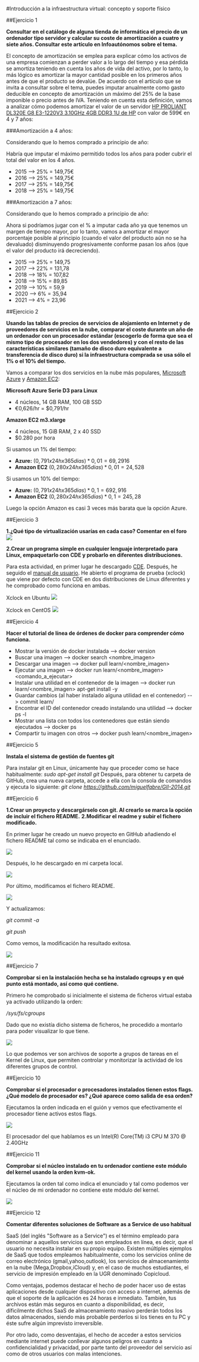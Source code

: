 #Introducción a la infraestructura virtual: concepto y soporte físico

##Ejercicio 1

**Consultar en el catálogo de alguna tienda de informática el precio de un ordenador tipo servidor y calcular su coste de amortización a cuatro y siete años. Consultar este artículo en Infoautónomos sobre el tema.**

El concepto de amortización se emplea para explicar cómo los activos de una empresa comienzan a perder valor a lo largo del tiempo y esa pérdida se amortiza teniendo en cuenta los años de vida del activo, por lo tanto, lo más lógico es amortizar la mayor cantidad posible en los primeros años antes de que el producto se devalúe. De acuerdo con el artículo que se invita a consultar sobre el tema, puedes imputar anualmente como gasto deducible en concepto de amortización un máximo del 25% de la base imponible o precio antes de IVA.
Teniendo en cuenta esta definición, vamos a analizar cómo podemos amortizar el valor de un servidor [HP PROLIANT DL320E G8 E3-1220V3 3.10GHz 4GB DDR3 1U de HP](https://www.arturogoga.com/2011/12/23/tutorial-markdown-manera-simple-de-crear-texto-con-formato-especiales/) con valor de 599€ en 4 y 7 años:

###Amortización a 4 años:

Considerando que lo hemos comprado a principio de año:

Habría que imputar el máximo permitido todos los años para poder cubrir el total del valor en los 4 años.

* 2015 --> 25% = 149,75€
* 2016 --> 25% = 149,75€
* 2017 --> 25% = 149,75€
* 2018 --> 25% = 149,75€
	
###Amortización a 7 años:

Considerando que lo hemos comprado a principio de año:

Ahora si podríamos jugar con el % a imputar cada año ya que tenemos un margen de tiempo mayor, por lo tanto, vamos a amortizar el mayor porcentaje posible al principio (cuando el valor del producto aún no se ha devaluado) disminuyendo progresivamente conforme pasan los años (que el valor del producto irá decreciendo).

* 2015 --> 25% = 149,75
* 2017 --> 22% = 131,78
* 2018 --> 18% = 107,82
* 2018 --> 15% = 89,85
* 2019 --> 10% = 59,9
* 2020 -->  6% = 35,94
* 2021 -->  4% = 23,96

##Ejercicio 2

**Usando las tablas de precios de servicios de alojamiento en Internet y de proveedores de servicios en la nube, comparar el coste durante un año de un ordenador con un procesador estándar (escogerlo de forma que sea el mismo tipo de procesador en los dos vendedores) y con el resto de las características similares (tamaño de disco duro equivalente a transferencia de disco duro) si la infraestructura comprada se usa sólo el 1% o el 10% del tiempo.**

Vamos a comparar los dos servicios en la nube más populares, [Microsoft Azure](http://azure.microsoft.com/es-es/pricing/calculator/?scenario=virtual-machines) y [Amazon EC2](http://aws.amazon.com/es/ec2/pricing/):

**Microsoft Azure Serie D3 para Linux**
* 4 núcleos, 14 GB RAM, 100 GB SSD
* €0,626/hr = $0,791/hr

**Amazon EC2 m3.xlarge**
* 4 núcleos, 15 GiB RAM, 2 x 40 SSD
* $0.280 por hora

Si usamos un 1% del tiempo:
 * **Azure:** ($0,791x24hx365dias)*0,01 = 69,2916$
 * **Amazon EC2** ($0,280x24hx365dias)*0,01 = 24,528$ 
 
Si usamos un 10% del tiempo:
 * **Azure:** ($0,791x24hx365dias)*0,1 = 692,916$
 * **Amazon EC2** ($0,280x24hx365dias)*0,1 = 245,28$ 
 
Luego la opción Amazon es casi 3 veces más barata que la opción Azure.

##Ejercicio 3

**1.¿Qué tipo de virtualización usarías en cada caso? Comentar en el foro**
![](https://github.com/miguelfabre/GII-2014/blob/master/ejercicios/Tema_1/imagenes/ejercicio3-1.png)

**2.Crear un programa simple en cualquier lenguaje interpretado para Linux, empaquetarlo con CDE y probarlo en diferentes distribuciones.**

Para esta actividad, en primer lugar he descargado [CDE](http://www.pgbovine.net/cde.html). Después, he seguido el [manual de usuario](http://www.pgbovine.net/cde/manual/). He abierto el programa de prueba (xclock) que viene por defecto con CDE en dos distribuciones de Linux diferentes y he comprobado como funciona en ambas.

Xclock en Ubuntu
![](https://github.com/miguelfabre/GII-2014/blob/master/ejercicios/Tema_1/imagenes/clock_ubuntu.png)

Xclock en CentOS
![](https://github.com/miguelfabre/GII-2014/blob/master/ejercicios/Tema_1/imagenes/clock_centos.png)

##Ejercicio 4

**Hacer el tutorial de línea de órdenes de docker para comprender cómo funciona.**

- Mostrar la versión de docker instalada --> docker version
- Buscar una imagen --> docker search <nombre_imagen>
- Descargar una imagen --> docker pull learn/<nombre_imagen>
- Ejecutar una imagen --> docker run learn/<nombre_imagen> <comando_a_ejecutar>
- Instalar una utilidad en el contenedor de la imagen --> docker run learn/<nombre_imagen> apt-get install -y <utilidad>
- Guardar cambios (al haber instalado alguna utilidad en el contenedor) --> commit <ID> learn/<utilidad>
- Encontrar el ID del contenedor creado instalando una utilidad --> docker ps -l
- Mostrar una lista con todos los contenedores que están siendo ejecutados --> docker ps
- Compartir tu imagen con otros --> docker push learn/<nombre_imagen>

##Ejercicio 5

**Instala el sistema de gestión de fuentes git**

Para instalar git en Linux, únicamente hay que proceder como se hace habitualmente:
*sudo apt-get install git*
Después, para obtener tu carpeta de GitHub, crea una nueva carpeta, accede a ella con la consola de comandos y ejecuta lo siguiente:
*git clone https://github.com/miguelfabre/GII-2014.git*

##Ejercicio 6

**1.Crear un proyecto y descargárselo con git. Al crearlo se marca la opción de incluir el fichero README.**
**2.Modificar el readme y subir el fichero modificado.** 
   

En primer lugar he creado un nuevo proyecto en GitHub añadiendo el fichero README tal como se indicaba en el enunciado.

![](https://github.com/miguelfabre/GII-2014/blob/master/ejercicios/Tema_1/imagenes/ejercicio6-1.png)

Después, lo he descargado en mi carpeta local.

![](https://github.com/miguelfabre/GII-2014/blob/master/ejercicios/Tema_1/imagenes/ejercicio6-2.png)

Por último, modificamos el fichero README.

![](https://github.com/miguelfabre/GII-2014/blob/master/ejercicios/Tema_1/imagenes/ejercicio6-3.png)

Y actualizamos:

*git commit -a*

*git push*

Como vemos, la modificación ha resultado exitosa.

![](https://github.com/miguelfabre/GII-2014/blob/master/ejercicios/Tema_1/imagenes/ejercicio6-4.png)

##Ejercicio 7

**Comprobar si en la instalación hecha se ha instalado cgroups y en qué punto está montado, así como qué contiene.**

Primero he comprobado si inicialmente el sistema de ficheros virtual estaba ya activado utilizando la orden: 

*/sys/fs/cgroups*

Dado que no existía dicho sistema de ficheros, he procedido a montarlo para poder visualizar lo que tiene.

![](https://github.com/miguelfabre/GII-2014/blob/master/ejercicios/Tema_1/imagenes/ejercicio7-1.png)

Lo que podemos ver son archivos de soporte a grupos de tareas en el Kernel de Linux, que permiten controlar y monitorizar la actividad de los diferentes grupos de control.

##Ejercicio 10

**Comprobar si el procesador o procesadores instalados tienen estos flags. ¿Qué modelo de procesador es? ¿Qué aparece como salida de esa orden?**

Ejecutamos la orden indicada en el guión y vemos que efectivamente el procesador tiene activos estos flags.

![](https://github.com/miguelfabre/GII-2014/blob/master/ejercicios/Tema_1/imagenes/ejercicio10-1.png)

El procesador del que hablamos es un Intel(R) Core(TM) i3 CPU M 370  @ 2.40GHz

##Ejercicio 11

**Comprobar si el núcleo instalado en tu ordenador contiene este módulo del kernel usando la orden kvm-ok.**

Ejecutamos la orden tal como indica el enunciado y tal como podemos ver el núcleo de mi ordenador no contiene este módulo del kernel.

![](https://github.com/miguelfabre/GII-2014/blob/master/ejercicios/Tema_1/imagenes/ejercicio11-1.png)

##Ejercicio 12

**Comentar diferentes soluciones de Software as a Service de uso habitual**

SaaS (del inglés "Software as a Service") es el término empleado para denominar a aquellos servicios que son empleados en línea, es decir, que el usuario no necesita instalar en su propio equipo. Existen múltiples ejemplos de SaaS que todos empleamos habitualmente, como los servicios online de correo electrónico (gmail,yahoo,outlook), los servicios de almacenamiento en la nube (Mega,Dropbox,iCloud) y, en el caso de muchos estudiantes, el servicio de impresión empleado en la UGR denominado Copicloud. 

Como ventajas, podemos destacar el hecho de poder hacer uso de estas aplicaciones desde cualquier dispositivo con acceso a internet, además de que el soporte de la aplicación es 24 horas e inmediato. También, tus archivos están más seguros en cuanto a disponibilidad, es decir, díficilmente dichos SaaS de almacenamiento masivo perderán todos los datos almacenados, siendo más probable perderlos si los tienes en tu PC y éste sufre algún imprevisto irreversible.

Por otro lado, como desventajas, el hecho de acceder a estos servicios mediante internet puede conllevar algunos peligros en cuanto a confidencialidad y privacidad, por parte tanto del proveedor del servicio así como de otros usuarios con malas intenciones.
